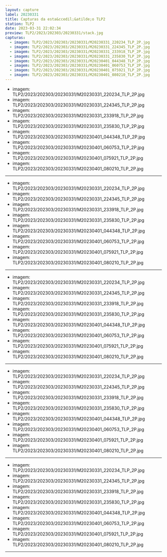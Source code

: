 ```yaml
---
layout: capture
label: 20230331
title: Capturas da esta&ccedil;&atilde;o TLP2
station: TLP2
date: 2023-03-31 22:02:34
preview: TLP2/2023/202303/20230331/stack.jpg
capturas:
  - imagem: TLP2/2023/202303/20230331/M20230331_220234_TLP_2P.jpg
  - imagem: TLP2/2023/202303/20230331/M20230331_224345_TLP_2P.jpg
  - imagem: TLP2/2023/202303/20230331/M20230331_233918_TLP_2P.jpg
  - imagem: TLP2/2023/202303/20230331/M20230331_235830_TLP_2P.jpg
  - imagem: TLP2/2023/202303/20230331/M20230401_044348_TLP_2P.jpg
  - imagem: TLP2/2023/202303/20230331/M20230401_060753_TLP_2P.jpg
  - imagem: TLP2/2023/202303/20230331/M20230401_075921_TLP_2P.jpg
  - imagem: TLP2/2023/202303/20230331/M20230401_080210_TLP_2P.jpg
---
```

  - imagem: TLP2/2023/202303/20230331/M20230331_220234_TLP_2P.jpg
  - imagem: TLP2/2023/202303/20230331/M20230331_224345_TLP_2P.jpg
  - imagem: TLP2/2023/202303/20230331/M20230331_233918_TLP_2P.jpg
  - imagem: TLP2/2023/202303/20230331/M20230331_235830_TLP_2P.jpg
  - imagem: TLP2/2023/202303/20230331/M20230401_044348_TLP_2P.jpg
  - imagem: TLP2/2023/202303/20230331/M20230401_060753_TLP_2P.jpg
  - imagem: TLP2/2023/202303/20230331/M20230401_075921_TLP_2P.jpg
  - imagem: TLP2/2023/202303/20230331/M20230401_080210_TLP_2P.jpg
---
  - imagem: TLP2/2023/202303/20230331/M20230331_220234_TLP_2P.jpg
  - imagem: TLP2/2023/202303/20230331/M20230331_224345_TLP_2P.jpg
  - imagem: TLP2/2023/202303/20230331/M20230331_233918_TLP_2P.jpg
  - imagem: TLP2/2023/202303/20230331/M20230331_235830_TLP_2P.jpg
  - imagem: TLP2/2023/202303/20230331/M20230401_044348_TLP_2P.jpg
  - imagem: TLP2/2023/202303/20230331/M20230401_060753_TLP_2P.jpg
  - imagem: TLP2/2023/202303/20230331/M20230401_075921_TLP_2P.jpg
  - imagem: TLP2/2023/202303/20230331/M20230401_080210_TLP_2P.jpg
---
  - imagem: TLP2/2023/202303/20230331/M20230331_220234_TLP_2P.jpg
  - imagem: TLP2/2023/202303/20230331/M20230331_224345_TLP_2P.jpg
  - imagem: TLP2/2023/202303/20230331/M20230331_233918_TLP_2P.jpg
  - imagem: TLP2/2023/202303/20230331/M20230331_235830_TLP_2P.jpg
  - imagem: TLP2/2023/202303/20230331/M20230401_044348_TLP_2P.jpg
  - imagem: TLP2/2023/202303/20230331/M20230401_060753_TLP_2P.jpg
  - imagem: TLP2/2023/202303/20230331/M20230401_075921_TLP_2P.jpg
  - imagem: TLP2/2023/202303/20230331/M20230401_080210_TLP_2P.jpg
---
  - imagem: TLP2/2023/202303/20230331/M20230331_220234_TLP_2P.jpg
  - imagem: TLP2/2023/202303/20230331/M20230331_224345_TLP_2P.jpg
  - imagem: TLP2/2023/202303/20230331/M20230331_233918_TLP_2P.jpg
  - imagem: TLP2/2023/202303/20230331/M20230331_235830_TLP_2P.jpg
  - imagem: TLP2/2023/202303/20230331/M20230401_044348_TLP_2P.jpg
  - imagem: TLP2/2023/202303/20230331/M20230401_060753_TLP_2P.jpg
  - imagem: TLP2/2023/202303/20230331/M20230401_075921_TLP_2P.jpg
  - imagem: TLP2/2023/202303/20230331/M20230401_080210_TLP_2P.jpg
---
  - imagem: TLP2/2023/202303/20230331/M20230331_220234_TLP_2P.jpg
  - imagem: TLP2/2023/202303/20230331/M20230331_224345_TLP_2P.jpg
  - imagem: TLP2/2023/202303/20230331/M20230331_233918_TLP_2P.jpg
  - imagem: TLP2/2023/202303/20230331/M20230331_235830_TLP_2P.jpg
  - imagem: TLP2/2023/202303/20230331/M20230401_044348_TLP_2P.jpg
  - imagem: TLP2/2023/202303/20230331/M20230401_060753_TLP_2P.jpg
  - imagem: TLP2/2023/202303/20230331/M20230401_075921_TLP_2P.jpg
  - imagem: TLP2/2023/202303/20230331/M20230401_080210_TLP_2P.jpg
---
